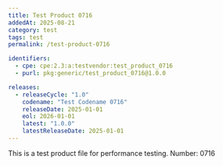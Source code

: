 ```yaml
---
title: Test Product 0716
addedAt: 2025-08-21
category: test
tags: test
permalink: /test-product-0716

identifiers:
  - cpe: cpe:2.3:a:testvendor:test_product_0716
  - purl: pkg:generic/test_product_0716@1.0.0

releases:
  - releaseCycle: "1.0"
    codename: "Test Codename 0716"
    releaseDate: 2025-01-01
    eol: 2026-01-01
    latest: "1.0.0"
    latestReleaseDate: 2025-01-01
---
```


This is a test product file for performance testing. Number: 0716
